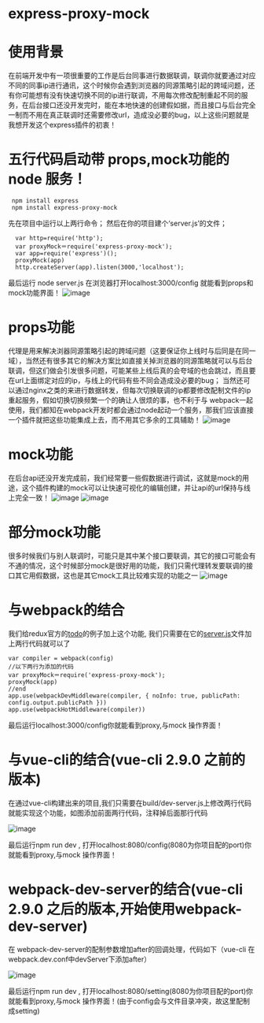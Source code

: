# express-proxy-mock

# 使用背景
  在前端开发中有一项很重要的工作是后台同事进行数据联调，联调你就要通过对应不同的同事ip进行通讯，这个时候你会遇到浏览器的同源策略引起的跨域问题，还有你可能想有没有快速切换不同的ip进行联调，不用每次修改配制重起不同的服务，在后台接口还没开发完时，能在本地快速的创建假如据，而且接口与后台完全一制而不用在真正联调时还需要修改url，造成没必要的bug，以上这些问题就是我想开发这个express插件的初衷！
# 五行代码启动带 props,mock功能的 node 服务！
```
 npm install express
 npm install express-proxy-mock
```
  先在项目中运行以上两行命令；
  然后在你的项目建个‘server.js’的文件；
```
  var http=require('http');
  var proxyMock＝require('express-proxy-mock');
  var app=require('express')();
  proxyMock(app)
  http.createServer(app).listen(3000,'localhost');
```
最后运行 node server.js  在浏览器打开localhost:3000/config 就能看到props和mock功能界面！
![image](https://raw.githubusercontent.com/shunseven/express-proxy-mock/master/images/info.png)

# props功能
  代理是用来解决浏器同源策略引起的跨域问题（这要保证你上线时与后同是在同一域），当然还有很多其它的解决方案比如直接关掉浏览器的同源策略就可以与后台联调，但这们做会引发很多问题，可能某些上线后真的会夸域的也会跳过，而且要在url上面绑定对应的ip，与线上的代码有些不同会造成没必要的bug；
  当然还可以通过nginx之类的来进行数据转发，但每次切换联调的ip都要修改配制文件的ip重起服务，假如切换切换频繁一个的确让人很烦的事，也不利于与 webpack一起使用，我们都知在webpack开发时都会通过node起动一个服务，那我们应该直接一个插件就把这些功能集成上去，而不用其它多余的工具辅助！
![image](https://raw.githubusercontent.com/shunseven/express-proxy-mock/master/images/info1.png)

# mock功能
  在后台api还没开发完成前，我们经常要一些假数据进行调试，这就是mock的用途，这个插件构建的mock可以让快速可视化的编辑创建，并让api的url保持与线上完全一致！
![image](https://raw.githubusercontent.com/shunseven/express-proxy-mock/master/images/info2.png)
![image](https://raw.githubusercontent.com/shunseven/express-proxy-mock/master/images/info3.png)

# 部分mock功能
  很多时候我们与别人联调时，可能只是其中某个接口要联调，其它的接口可能会有不通的情况，这个时候部分mock是很好用的功能，我们只需代理转发要联调的接口其它用假数据，这也是其它mock工具比较难实现的功能之一
  ![image](https://raw.githubusercontent.com/shunseven/express-proxy-mock/master/images/info4.png)

# 与webpack的结合
我们给redux官方的[todo](https://github.com/reactjs/redux/tree/master/examples/todos)的例子加上这个功能,
我们只需要在它的[server.js](https://github.com/reactjs/redux/blob/master/examples/todos/server.js)文件加上两行代码就可以了
```
var compiler = webpack(config)
//以下两行为添加的代码
var proxyMock＝require('express-proxy-mock');
proxyMock(app)
//end
app.use(webpackDevMiddleware(compiler, { noInfo: true, publicPath: config.output.publicPath }))
app.use(webpackHotMiddleware(compiler))
```
最后运行localhost:3000/config你就能看到proxy,与mock 操作界面！

# 与vue-cli的结合(vue-cli 2.9.0 之前的版本)
在通过vue-cli构建出来的项目,我们只需要在build/dev-server.js上修改两行代码就能实现这个功能，如图添加前面两行代码，注释掉后面那行代码

![image](https://raw.githubusercontent.com/shunseven/express-proxy-mock/master/images/info5.png)


最后运行npm run dev , 打开localhost:8080/config(8080为你项目配的port)你就能看到proxy,与mock 操作界面！

# webpack-dev-server的结合(vue-cli 2.9.0 之后的版本,开始使用webpack-dev-server)
在 webpack-dev-server的配制参数增加after的回调处理，代码如下（vue-cli 在webpack.dev.conf中devServer下添加after）

![image](https://raw.githubusercontent.com/shunseven/express-proxy-mock/master/images/info6.png)

最后运行npm run dev , 打开localhost:8080/setting(8080为你项目配的port)你就能看到proxy,与mock 操作界面！(由于config会与文件目录冲突，故这里配制成setting)

